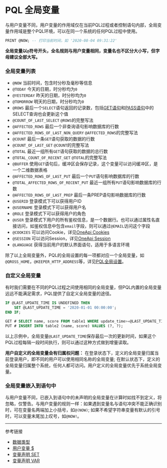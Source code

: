 # PQL 全局变量
与用户变量不同，用户变量的作用域仅在当前PQL过程或者控制语句内部，全局变量作用域是整个PQL环境，可以在同一个系统的任何PQL过程中使用。
```sql
PRINT @NOW; -- 打印当前时间，如 '2020-08-04 09:31:22'
```
**全局变量以`@`符号开头，全名规则与用户变量相同，变量名也不区分大小写，但字母建议全部大写。**

### 全局变量列表
* `@NOW` 当前时间，包含时分秒及毫秒等信息
* `@TODAY` 今天的日期，时分秒均为`0`
* `@YESTERDAY` 昨天的日期，时分秒均为`0`
* `@TOMORROW` 明天的日期，时分秒均为`0`
* `@ROWS` 最后一个`SELECT`语句返回的记录数，包括[GET语句](/pql/get.md)和[PASS语句](/pql/pass.md)中的SELECT查询也会更新这个值
* `@COUNT_OF_LAST_SELECT` `@ROWS`的完整写法
* `@AFFECTED_ROWS` 最后一个非查询语句影响数据库的行数
* `@AFFECTED_ROWS_OF_LAST_NON_QUERY` `@AFFECTED_ROWS`的完整写法 
* `@COUNT` 最后一条`GET`语句获取的数据的行数
* `@COUNT_OF_LAST_GET` `@COUNT`的完整写法 
* `@TOTAL` 最近一组所有`GET`语句获取的数据的总行数
* `@TOTAL_COUNT_OF_RECENT_GET` `@TOTAL`的完整写法
* `@BUFFER` 使用`GET`语句后，缓冲区会保存记录，这个变量可以访问缓冲区，是一个二维数据表格
* `@AFFECTED_ROWS_OF_LAST_PUT` 最后一个`PUT`语句影响数据库的行数
* `@TOTAL_AFFECTED_ROWS_OF_RECENT_PUT` 最近一组所有`PUT`语句影响数据库的行数
* `@AFFECTED_ROWS_OF_LAST_PREP` 最后一条PREP语句影响数据库的行数
* `@USERID` 登录模式下可以获得用户ID
* `@USERNAME` 登录模式下可以获得用户名
* `@ROLE` 登录模式下可以获得用户的角色
* `@USER` 登录模式下用户的所有鉴权信息，是一个数据行。也可以通过属性名直接访问，如鉴权信息中包含`email`字段，则可以通过`@EMAIL`访问这个字段
* `@COOKIES` 可以访问Cookie，详见[OneApi Cookies](/oneapi/cookies.md)
* `@SESSION` 可以访问Session，详见[OneApi Session](/oneapi/session.md)
* `@LANGUAGE` 获得当前用户的默认界面语句，适用于多语言环境

除了以上全局变量外，PQL的全局设置的每一项都对应一个全局变量，如 `@QROSS_HOME`，`@KEEPER_HTTP_ADDRESS`等，详见[PQL全局设置](/pql/setup.md)。

### 自定义全局变量
有时我们需要在不同的PQL过程之间使用相同的全局变量，但PQL内置的全局变量远远不能满足需求，PQL提供了自定义全局变量的途径。
```sql
IF @LAST_UPDATE_TIME IS UNDEFINED THEN
    SET @LAST_UPDATE_TIME = '2020-01-01 00:00:00';
END IF;

GET # SELECT name, score FROM table1 WHERE update_time>=@LAST_UPDATE_TIME;
PUT # INSERT INTO table2 (name, score) VALUES (?, ?);
```
以上示例中，全局变量`@LAST_UPDATE_TIME`保存最后一次的更新时间，如果这个PQL过程每隔一段时间执行，则可以通过这种方式做到增量读取。

**用户自定义的全局变量会有归属权问题：** 在登录状态下，定义的全局变量归属当前登录用户，即不同的用户可以使用相同名称的全局变量; 在默认状态下，定义的全局变量归属整个系统，任何人都可访问。用户定义的全局变量优先于系统全局变量。

### 全局变量嵌入到语句中
与用户变量不同，已嵌入到语句中的未声明的全局变量在计算时如找不到定义，将忽略，仅警告。与用户变量的规则一样：如果遇到变量名与语句冲突不能正确识别时，可在变量名两端加上小括号，如`@(NOW)`; 如果不希望字符串变量有默认的引号时，可以变量末尾加上叹号，如`@NOW!`。 


---
参考链接
* [数据类型](/pql/datatype.md)
* [用户变量 $](/pql/variable.md)
* [变量声明 SET](/pql/set.md)
* [变量声明 VAR](/pql/var.md)
